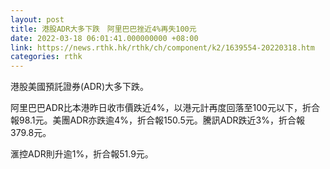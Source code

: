 ```yaml
---
layout: post
title: 港股ADR大多下跌　阿里巴巴挫近4%再失100元
date: 2022-03-18 06:01:41.000000000 +08:00
link: https://news.rthk.hk/rthk/ch/component/k2/1639554-20220318.htm
categories: rthk
---
```


港股美國預託證券(ADR)大多下跌。

阿里巴巴ADR比本港昨日收市價跌近4%，以港元計再度回落至100元以下，折合報98.1元。美團ADR亦跌逾4%，折合報150.5元。騰訊ADR跌近3%，折合報379.8元。

滙控ADR則升逾1%，折合報51.9元。

